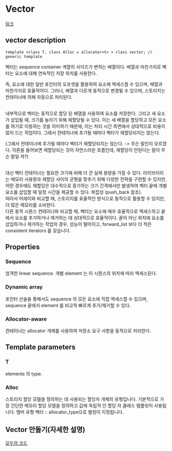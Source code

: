 # Vector

[링크](https://www.cplusplus.com/reference/vector/vector/)

## vector description

``
template <class T, class Alloc = allocator<t> > class vector; // generic template
``

벡터는 sequence container 계열의 사이즈가 변하는 배열이다.
배열과 마찬가지로 벡터는 요소에 대해 연속적인 저장 위치를 사용한다.

즉, 요소에 대한 일반 포인터의 오프셋을 활용하여 요소에 액세스할 수 있으며, 배열과 마찬가지로 효율적이다. 그러나, 배열과 다르게 동적으로 변경될 수 있으며, 스토리지는 컨테이너에 의해 자동으로 처리된다.

<br/>
내부적으로 벡터는 동적으로 할당 된 배열을 사용하여 요소를 저장한다. 그리고 새 요소가 삽입될 때, 크기를 늘리기 위해 재할당될 수 있다. 이는 새 배열을 할당하고 모든 요소를 여기로 이동하는 것을 의미하기 때문에, 이는 처리 시간 측면에서 상대적으로 비용이 많이 드는 작업이다. 그래서 컨테이너에 추가될 때마다 벡터가 재할당되지는 않는다.

(그래서 컨테이너에 추가될 때마다 벡터가 재할당되지는 않는다. -> 무슨 말인지 모르겠다. 이론을 들어보면 재할당되는 것이 자연스러운 흐름인데, 재할당이 안된다는 말이 무슨 말일 까?)

<br/>
대신 벡터 컨테이너는 필요한 크기에 비해 더 큰 실제 용량을 가질 수 있다. 라이브러리는 메모리 사용량과 재할당 사이의 균형을 맞추기 위해 다양한 전략을 구현할 수 있지만, 어떤 경우에도 재할당은 대수적으로 증가하는 크기 간격에서만 발생하여 벡터 끝에 개별 요소를 삽입할 때 일정 시간을 제공할 수 있다. 복잡성 (push_back 참조).

<br/>
따라서 어레이와 비교할 때, 스토리지를 효율적인 방식으로 동적으로 활용할 수 있지만, 더 많은 메모리를 소비한다.

<br/>
다른 동적 시퀀스 컨테이너와 비교할 때, 벡터는 요소에 매우 효율적으로 액세스하고 끝에서 요소를 추가하거나 제거하는 데 상대적으로 효율적이다. 끝이 아닌 위치에 요소를 삽입하거나 제거하는 작업의 경우, 성능이 떨어지고, forward_list 보다 더 적은 consistent iterators 를 갖습니다.

## Properties

### Sequence
 엄격한 linear sequence. 개별 element 는 이 시퀀스의 위치에 따라 액세스된다.

### Dynamic array
 포인터 산술을 통해서도 sequence 의 모든 요소에 직접 액세스할 수 있으며, sequence 끝에서 element 를 비교적 빠르게 추가/제거할 수 있다.
 
### Allocator-aware
 컨테이너는 allocator 개체를 사용하여 저장소 요구 사항을 동적으로 처리한다.

## Template parameters

### T
 elements 의 type.

### Alloc
 스토리지 할당 모델을 정의하는 데 사용되는 할당자 개체의 유형입니다. 기본적으로 가장 간단한 메모리 할당 모델을 정의하고 값에 독립적 인 할당 자 클래스 템플릿이 사용됩니다.
멤버 유형 벡터 :: allocator_type으로 별칭이 지정됩니다.

## Vector 만들기(자세한 설명)

[모두의 코드](https://modoocode.com/219)
